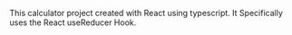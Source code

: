 This calculator project created with React using typescript.
It Specifically uses the React useReducer Hook.
